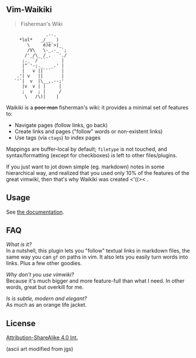 Vim-Waikiki
------------

> Fisherman's Wiki
```
               .--.
     *lol*   _/__  )
        \     é)è`>|_
        /V\   \-_.-_ `;
       /'_/\_ /_.   './
      ;._ `/ ``      |
      |^ '-;._   _.' |
      |   v ||```    |
    .'| v   ||       |
   `'`|  v  |\__,.--;'
      |v  v | |     |
      ;  v  ; |     /
       \   /\)|    |
```

Waikiki is a <del>poor man</del> fisherman's wiki: it provides
a minimal set of features to:

- Navigate pages (follow links, go back)
- Create links and pages ("follow" words or non-existent links)
- Use tags (via `ctags`) to index pages

Mappings are buffer-local by default; `filetype` is not touched, and
syntax/formatting (except for checkboxes) is left to other files/plugins.

If you just want to jot down simple (eg. markdown) notes in some hierarchical
way, and realized that you used only 10% of the features of the great vimwiki,
then that's why Waikiki was created <'((>< .

Usage
------
See [the documentation](doc/waikiki.txt).

FAQ
----

*What is it?*  
In a nutshell, this plugin lets you "follow" textual links in markdown files,
the same way you can `gf` on paths in vim. It also lets you easily turn words 
into links. Plus a few other goodies.

*Why don't you use vimwiki?*  
Because it's much bigger and more feature-full than what I need. In other words,
great but overkill for me.

*Is is subtle, modern and elegant?*  
As much as an orange life jacket.

License
--------
[Attribution-ShareAlike 4.0 Int.](https://creativecommons.org/licenses/by-sa/4.0/)

[1]: https://github.com/tpope/vim-pathogen
[2]: https://github.com/Shougo/neobundle.vim
[3]: https://github.com/gmarik/vundle
[4]: https://github.com/junegunn/vim-plug

(ascii art modified from jgs)
